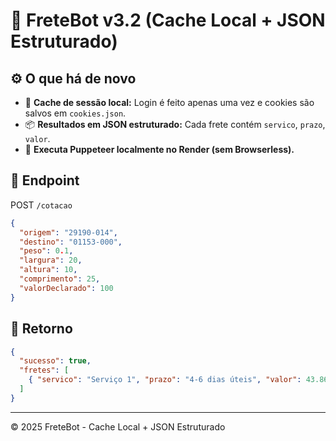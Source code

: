 # 🚀 FreteBot v3.2 (Cache Local + JSON Estruturado)

## ⚙️ O que há de novo
- 🧠 **Cache de sessão local:** Login é feito apenas uma vez e cookies são salvos em `cookies.json`.
- 📦 **Resultados em JSON estruturado:** Cada frete contém `servico`, `prazo`, `valor`.
- 🧱 **Executa Puppeteer localmente no Render (sem Browserless).**

## 🧩 Endpoint
POST `/cotacao`
```json
{
  "origem": "29190-014",
  "destino": "01153-000",
  "peso": 0.1,
  "largura": 20,
  "altura": 10,
  "comprimento": 25,
  "valorDeclarado": 100
}
```

## 🧰 Retorno
```json
{
  "sucesso": true,
  "fretes": [
    { "servico": "Serviço 1", "prazo": "4-6 dias úteis", "valor": 43.86 }
  ]
}
```

---
© 2025 FreteBot - Cache Local + JSON Estruturado
